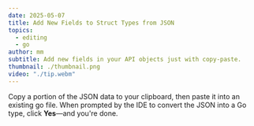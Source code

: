 ```yaml
---
date: 2025-05-07
title: Add New Fields to Struct Types from JSON
topics:
  - editing
  - go
author: mm
subtitle: Add new fields in your API objects just with copy-paste.
thumbnail: ./thumbnail.png
video: "./tip.webm"
---
```


Copy a portion of the JSON data to your clipboard, then paste it into an existing go file. When prompted by the IDE to convert the JSON into a Go type, click **Yes**—and you're done.

